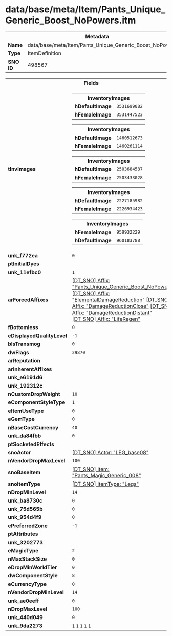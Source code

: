 <h1>data/base/meta/Item/Pants_Unique_Generic_Boost_NoPowers.itm</h1><table><tr><th colspan="100%">Metadata</th></tr><tr><td><b>Name</b></td><td>data/base/meta/Item/Pants_Unique_Generic_Boost_NoPowers.itm</td></tr><tr><td><b>Type</b></td><td>ItemDefinition</td></tr><tr><td><b>SNO ID</b></td><td>498567</td></tr></table>

<table><tr><th colspan="100%">Fields</th></tr><tr><td><b>tInvImages</b></td><td><table><tr><th colspan="100%">InventoryImages</th></tr><tr><td><b>hDefaultImage</b></td><td><code>3531699082</code></td></tr><tr><td><b>hFemaleImage</b></td><td><code>3531447523</code></td></tr></table>


<table><tr><th colspan="100%">InventoryImages</th></tr><tr><td><b>hDefaultImage</b></td><td><code>1460512673</code></td></tr><tr><td><b>hFemaleImage</b></td><td><code>1460261114</code></td></tr></table>


<table><tr><th colspan="100%">InventoryImages</th></tr><tr><td><b>hDefaultImage</b></td><td><code>2503684587</code></td></tr><tr><td><b>hFemaleImage</b></td><td><code>2503433028</code></td></tr></table>


<table><tr><th colspan="100%">InventoryImages</th></tr><tr><td><b>hDefaultImage</b></td><td><code>2227185982</code></td></tr><tr><td><b>hFemaleImage</b></td><td><code>2226934423</code></td></tr></table>


<table><tr><th colspan="100%">InventoryImages</th></tr><tr><td><b>hFemaleImage</b></td><td><code>959932229</code></td></tr><tr><td><b>hDefaultImage</b></td><td><code>960183788</code></td></tr></table>


</td></tr><tr><td><b>unk_f772ea</b></td><td><code>0</code></td></tr><tr><td><b>ptInitialDyes</b></td><td></td></tr><tr><td><b>unk_11efbc0</b></td><td><code>1</code></td></tr><tr><td><b>arForcedAffixes</b></td><td><a href="..\Affix\Pants_Unique_Generic_Boost_NoPowers.aff.md">[DT_SNO] Affix: "Pants_Unique_Generic_Boost_NoPowers"</a>
<a href="..\Affix\ElementalDamageReduction.aff.md">[DT_SNO] Affix: "ElementalDamageReduction"</a>
<a href="..\Affix\DamageReductionClose.aff.md">[DT_SNO] Affix: "DamageReductionClose"</a>
<a href="..\Affix\DamageReductionDistant.aff.md">[DT_SNO] Affix: "DamageReductionDistant"</a>
<a href="..\Affix\LifeRegen.aff.md">[DT_SNO] Affix: "LifeRegen"</a>
</td></tr><tr><td><b>fBottomless</b></td><td><code>0</code></td></tr><tr><td><b>eDisplayedQualityLevel</b></td><td><code>-1</code></td></tr><tr><td><b>bIsTransmog</b></td><td><code>0</code></td></tr><tr><td><b>dwFlags</b></td><td><code>29870</code></td></tr><tr><td><b>arReputation</b></td><td></td></tr><tr><td><b>arInherentAffixes</b></td><td></td></tr><tr><td><b>unk_e6191d6</b></td><td></td></tr><tr><td><b>unk_192312c</b></td><td></td></tr><tr><td><b>nCustomDropWeight</b></td><td><code>10</code></td></tr><tr><td><b>eComponentStyleType</b></td><td><code>1</code></td></tr><tr><td><b>eItemUseType</b></td><td><code>0</code></td></tr><tr><td><b>eGemType</b></td><td><code>0</code></td></tr><tr><td><b>nBaseCostCurrency</b></td><td><code>40</code></td></tr><tr><td><b>unk_da84fbb</b></td><td><code>0</code></td></tr><tr><td><b>ptSocketedEffects</b></td><td></td></tr><tr><td><b>snoActor</b></td><td><a href="..\Actor\LEG_base08.acr.md">[DT_SNO] Actor: "LEG_base08"</a></td></tr><tr><td><b>nVendorDropMaxLevel</b></td><td><code>100</code></td></tr><tr><td><b>snoBaseItem</b></td><td><a href="Pants_Magic_Generic_008.itm.md">[DT_SNO] Item: "Pants_Magic_Generic_008"</a></td></tr><tr><td><b>snoItemType</b></td><td><a href="..\ItemType\Legs.itt.md">[DT_SNO] ItemType: "Legs"</a></td></tr><tr><td><b>nDropMinLevel</b></td><td><code>14</code></td></tr><tr><td><b>unk_ba8730c</b></td><td><code>0</code></td></tr><tr><td><b>unk_75d565b</b></td><td><code>0</code></td></tr><tr><td><b>unk_954d4f9</b></td><td><code>0</code></td></tr><tr><td><b>ePreferredZone</b></td><td><code>-1</code></td></tr><tr><td><b>ptAttributes</b></td><td></td></tr><tr><td><b>unk_3202773</b></td><td></td></tr><tr><td><b>eMagicType</b></td><td><code>2</code></td></tr><tr><td><b>nMaxStackSize</b></td><td><code>0</code></td></tr><tr><td><b>eDropMinWorldTier</b></td><td><code>0</code></td></tr><tr><td><b>dwComponentStyle</b></td><td><code>8</code></td></tr><tr><td><b>eCurrencyType</b></td><td><code>0</code></td></tr><tr><td><b>nVendorDropMinLevel</b></td><td><code>14</code></td></tr><tr><td><b>unk_ae0eeff</b></td><td><code>0</code></td></tr><tr><td><b>nDropMaxLevel</b></td><td><code>100</code></td></tr><tr><td><b>unk_440d049</b></td><td><code>0</code></td></tr><tr><td><b>unk_9da2273</b></td><td><code>1</code>
<code>1</code>
<code>1</code>
<code>1</code>
<code>1</code>
</td></tr></table>

